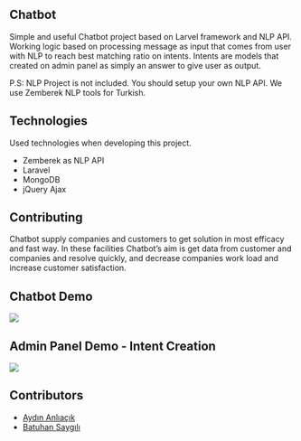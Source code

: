 ## Chatbot

Simple and useful Chatbot project based on Larvel framework and NLP API. Working logic based on processing message as input that comes from user with NLP to reach best matching ratio on intents. Intents are models that created on admin panel as simply an answer to give user as output.

P.S: NLP Project is not included. You should setup your own NLP API. We use Zemberek NLP tools for Turkish.

## Technologies

Used technologies when developing this project.
- Zemberek as NLP API
- Laravel
- MongoDB
- jQuery Ajax

## Contributing

Chatbot supply companies and customers to get solution in most efficacy and fast way.  In these facilities Chatbot’s aim is get data from customer and companies and resolve quickly, and decrease companies work load and increase customer satisfaction.

## Chatbot Demo
<img src="https://aydinanliacik.com/img/post/chatbot-demo.gif" data-canonical src="https://aydinanliacik.com/img/post/chatbot-demo.gif"/>

## Admin Panel Demo - Intent Creation
<img src="https://aydinanliacik.com/img/post/chatbot-admin.gif" data-canonical src="https://aydinanliacik.com/img/post/chatbot-admin.gif"/>

## Contributors

* [Aydın Anlıaçık](https://github.com/aydinanl)
* [Batuhan Saygılı](https://github.com/koust)
